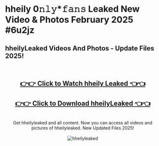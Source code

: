 # hheily 0𝚗𝚕𝚢*𝚏𝚊𝚗𝚜 Leaked New Video & Photos February 2025 #6u2jz

<h2>hheilyLeaked Videos And Photos - Update Files 2025!</h2>
<br>
<div align="center">
<h2><a href="https://mediaupload.pro?title=hheily&ref=11F" rel="nofollow">👉👉 Click to Watch hheily Leaked 👈👈</a></h2>
<h2><a href="https://mediaupload.pro?title=hheily&ref=11F" rel="nofollow">👉👉 Click to Download hheilyLeaked 👈👈</a></h2>
<br>
Get hheilyleaked and all content. Now you can access all videos and pictures of hheilyleaked. New Updated Files 2025!
<br>
<br>
<a href="https://mediaupload.pro?title=hheily&ref=11F" rel="nofollow" data-target="animated-image.originalLink"><img src="https://i.ibb.co/Gkj2r4b/banner.png" alt="hheilyleaked" style="max-width: 100%; display: inline-block;" data-target="animated-image.originalImage"></a>
</div>
<br>

